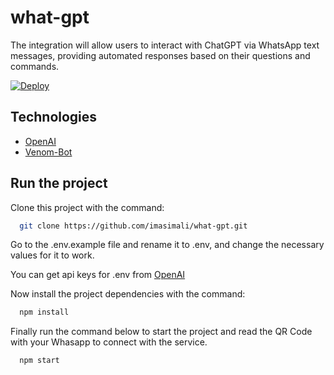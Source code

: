 # what-gpt

The integration will allow users to interact with ChatGPT via WhatsApp text messages, providing automated responses based on their questions and commands.

[![Deploy](https://www.herokucdn.com/deploy/button.svg)](https://heroku.com/deploy)

## Technologies

- [OpenAI](https://beta.openai.com/)
- [Venom-Bot](https://github.com/orkestral/venom)

## Run the project

Clone this project with the command:

```bash
  git clone https://github.com/imasimali/what-gpt.git
```

Go to the .env.example file and rename it to .env, and change the necessary values ​​for it to work.

You can get api keys for .env from [OpenAI](https://platform.openai.com/account/api-keys/)

Now install the project dependencies with the command:

```bash
  npm install
```

Finally run the command below to start the project and read the QR Code with your Whasapp to connect with the service.

```bash
  npm start
```
